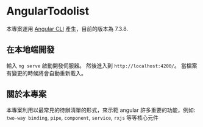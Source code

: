 # AngularTodolist

本專案運用 [Angular CLI](https://github.com/angular/angular-cli) 產生，目前的版本為 7.3.8.

## 在本地端開發

輸入 `ng serve` 啟動開發伺服器。 然後進入到 `http://localhost:4200/`。 當檔案有變更的時候將會自動重新載入。 

## 關於本專案

本專案利用以最常見的待辦清單的形式，來示範 angular 許多重要的功能，例如: `two-way binding`, `pipe`, `component`, `service`, `rxjs` 等等核心元件